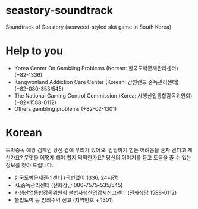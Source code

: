 # seastory-soundtrack
Soundtrack of Seastory (seaweed-styled slot game in South Korea)

# Help to you
- Korea Center On Gambling Problems (Korean: 한국도박문제관리센터) (+82-1336)
- Kangwonland Addiction Care Center (Korean: 강원랜드 중독관리센터) (+82-080-353/545)
- The National Gaming Control Commission (Korea: 사행산업통합감독위원회) (+82+1588-0112)
- Others gambling problems (+82-02-1301)

# Korean
도박중독 예방 캠페인
당신 곁에 우리가 있어요!
감당하기 힘든 어려움을 혼자 견디고 계신가요?
무엇을 어떻게 해야 할지 막막한가요?
당신의 이야기를 듣고 도움을 줄 수 있는 정보를 찾아 드립니다.
- 한국도박문제관리센터 (국번없이 1336, 24시간)
- KL중독관리센터 (전화상담  080-7575-535/545)
- 사행산업통합감독위원회 불법사행산업감시신고센터 (전화상담 1588-0112)
- 불법도박 등 범죄수익 신고 (지역번호 + 1301)
